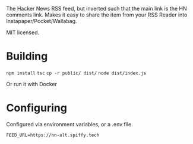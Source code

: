 The Hacker News RSS feed, but inverted such that the main link is the HN comments link. Makes it easy to share the item from your RSS Reader into Instapaper/Pocket/Wallabag.

MIT licensed.

# Building
`npm install`
`tsc`
`cp -r public/ dist/`
`node dist/index.js`

Or run it with Docker

# Configuring
Configured via environment variables, or a .env file.

`FEED_URL=https://hn-alt.spiffy.tech`